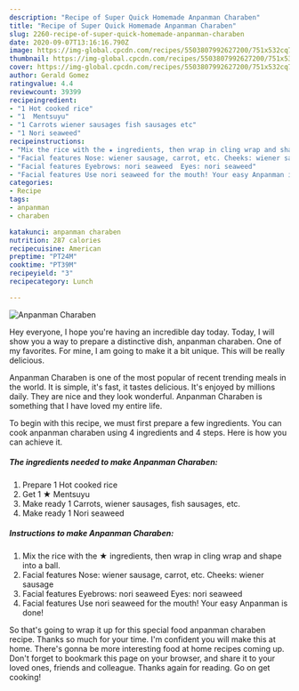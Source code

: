 ```yaml
---
description: "Recipe of Super Quick Homemade Anpanman Charaben"
title: "Recipe of Super Quick Homemade Anpanman Charaben"
slug: 2260-recipe-of-super-quick-homemade-anpanman-charaben
date: 2020-09-07T13:16:16.790Z
image: https://img-global.cpcdn.com/recipes/5503807992627200/751x532cq70/anpanman-charaben-recipe-main-photo.jpg
thumbnail: https://img-global.cpcdn.com/recipes/5503807992627200/751x532cq70/anpanman-charaben-recipe-main-photo.jpg
cover: https://img-global.cpcdn.com/recipes/5503807992627200/751x532cq70/anpanman-charaben-recipe-main-photo.jpg
author: Gerald Gomez
ratingvalue: 4.4
reviewcount: 39399
recipeingredient:
- "1 Hot cooked rice"
- "1  Mentsuyu"
- "1 Carrots wiener sausages fish sausages etc"
- "1 Nori seaweed"
recipeinstructions:
- "Mix the rice with the ★ ingredients, then wrap in cling wrap and shape into a ball."
- "Facial features Nose: wiener sausage, carrot, etc. Cheeks: wiener sausage"
- "Facial features Eyebrows: nori seaweed  Eyes: nori seaweed"
- "Facial features Use nori seaweed for the mouth! Your easy Anpanman is done!"
categories:
- Recipe
tags:
- anpanman
- charaben

katakunci: anpanman charaben 
nutrition: 287 calories
recipecuisine: American
preptime: "PT24M"
cooktime: "PT39M"
recipeyield: "3"
recipecategory: Lunch

---
```



![Anpanman Charaben](https://img-global.cpcdn.com/recipes/5503807992627200/751x532cq70/anpanman-charaben-recipe-main-photo.jpg)

Hey everyone, I hope you're having an incredible day today. Today, I will show you a way to prepare a distinctive dish, anpanman charaben. One of my favorites. For mine, I am going to make it a bit unique. This will be really delicious.

Anpanman Charaben is one of the most popular of recent trending meals in the world. It is simple, it's fast, it tastes delicious. It's enjoyed by millions daily. They are nice and they look wonderful. Anpanman Charaben is something that I have loved my entire life.




To begin with this recipe, we must first prepare a few ingredients. You can cook anpanman charaben using 4 ingredients and 4 steps. Here is how you can achieve it.

<!--inarticleads1-->

##### The ingredients needed to make Anpanman Charaben:

1. Prepare 1 Hot cooked rice
1. Get 1 ★ Mentsuyu
1. Make ready 1 Carrots, wiener sausages, fish sausages, etc.
1. Make ready 1 Nori seaweed




<!--inarticleads2-->

##### Instructions to make Anpanman Charaben:

1. Mix the rice with the ★ ingredients, then wrap in cling wrap and shape into a ball.
1. Facial features Nose: wiener sausage, carrot, etc. Cheeks: wiener sausage
1. Facial features Eyebrows: nori seaweed  Eyes: nori seaweed
1. Facial features Use nori seaweed for the mouth! Your easy Anpanman is done!




So that's going to wrap it up for this special food anpanman charaben recipe. Thanks so much for your time. I'm confident you will make this at home. There's gonna be more interesting food at home recipes coming up. Don't forget to bookmark this page on your browser, and share it to your loved ones, friends and colleague. Thanks again for reading. Go on get cooking!
